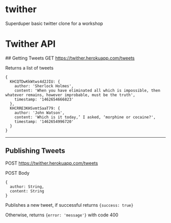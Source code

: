 # twither
Superduper basic twitter clone for a workshop

# Twither API
## Getting Tweets
GET https://twither.herokuapp.com/tweets

Returns a list of tweets
```
{
  KHCQTDwKkWtws4d2JIU: {
    author: 'Sherlock Holmes',
    content: 'When you have eliminated all which is impossible, then whatever remains, however improbable, must be the truth',
    timestamp: '1462654666823'
  },
  KHCRRE3KHSvmtSaaT79: {
    author: 'John Watson',
    content: 'Which is it today,’ I asked, ‘morphine or cocaine?',
    timestamp: '1462654996720'
  }
}
```
-----------------------
## Publishing Tweets
POST https://twither.herokuapp.com/tweets

POST Body
```
{
  author: String,
  content: String
}
```
Publishes a new tweet, if successful returns `{success: true}`

Otherwise, returns `{error: 'message'}` with code 400
